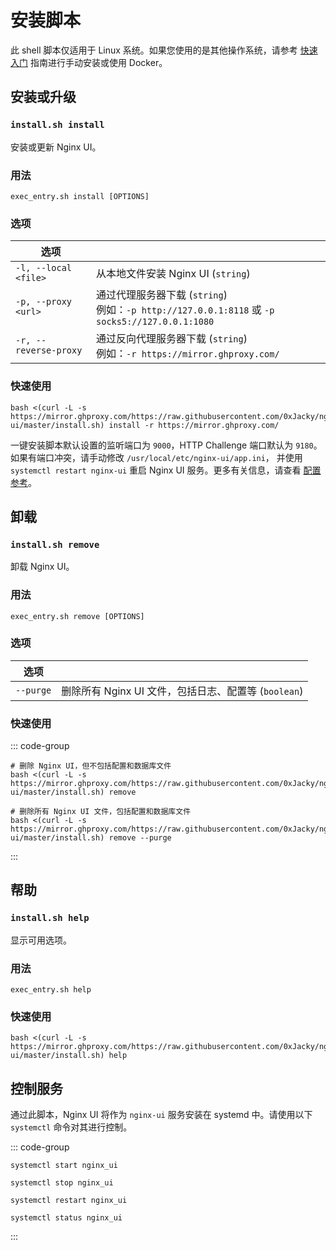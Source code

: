 # 安装脚本

此 shell 脚本仅适用于 Linux 系统。如果您使用的是其他操作系统，请参考 [快速入门](./getting-started) 指南进行手动安装或使用 Docker。

## 安装或升级

### `install.sh install`

安装或更新 Nginx UI。

### 用法

```shell
exec_entry.sh install [OPTIONS]
```

### 选项

| 选项                    |                                                                                       |
|-----------------------|---------------------------------------------------------------------------------------|
| `-l, --local <file>`  | 从本地文件安装 Nginx UI (`string`)                                                           |
| `-p, --proxy <url>`   | 通过代理服务器下载 (`string`)<br/>例如：`-p http://127.0.0.1:8118` 或 `-p socks5://127.0.0.1:1080` |
| `-r, --reverse-proxy` | 通过反向代理服务器下载 (`string`)<br/>例如：`-r https://mirror.ghproxy.com/`                               |


### 快速使用

```shell
bash <(curl -L -s https://mirror.ghproxy.com/https://raw.githubusercontent.com/0xJacky/nginx-ui/master/install.sh) install -r https://mirror.ghproxy.com/
```

一键安装脚本默认设置的监听端口为 `9000`，HTTP Challenge 端口默认为 `9180`。如果有端口冲突，请手动修改 `/usr/local/etc/nginx-ui/app.ini`，
并使用 `systemctl restart nginx-ui` 重启 Nginx UI 服务。更多有关信息，请查看 [配置参考](./config-server)。

## 卸载

### `install.sh remove`

卸载 Nginx UI。

### 用法

```shell
exec_entry.sh remove [OPTIONS]
```

### 选项

| 选项        |                                       |
|-----------|---------------------------------------|
| `--purge` | 删除所有 Nginx UI 文件，包括日志、配置等 (`boolean`) |

### 快速使用

::: code-group

```shell [移除]
# 删除 Nginx UI，但不包括配置和数据库文件
bash <(curl -L -s https://mirror.ghproxy.com/https://raw.githubusercontent.com/0xJacky/nginx-ui/master/install.sh) remove
```

```shell [清除]
# 删除所有 Nginx UI 文件，包括配置和数据库文件
bash <(curl -L -s https://mirror.ghproxy.com/https://raw.githubusercontent.com/0xJacky/nginx-ui/master/install.sh) remove --purge
```

:::

## 帮助

### `install.sh help`

显示可用选项。

### 用法

```shell
exec_entry.sh help
```

### 快速使用

```shell
bash <(curl -L -s https://mirror.ghproxy.com/https://raw.githubusercontent.com/0xJacky/nginx-ui/master/install.sh) help
```

## 控制服务

通过此脚本，Nginx UI 将作为 `nginx-ui` 服务安装在 systemd 中。请使用以下 `systemctl` 命令对其进行控制。

::: code-group

```shell [启动]
systemctl start nginx_ui
```

```shell [停止]
systemctl stop nginx_ui
```

```shell [重启]
systemctl restart nginx_ui
```

```shell [显示状态]
systemctl status nginx_ui
```

:::
